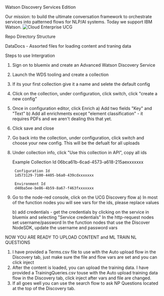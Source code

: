 Watson Discovery Services Edition

Our mission: to build the ultimate conversation framework to orchestrate services into patterned flows for NLP/AI systems. Today we support IBM Watson.
![Cloud Enterprise UCG](https://github.com/dennisnotojr/UCG-Repo/blob/master/UCG/Images/Cloud-UCG.jpeg)


Repo Directory Structure

DataDocs - Assorted files for loading content and traning data
 

Steps to use Intergration

1) Sign on to bluemix and create an Advanced Watson Discovery Service
2) Launch the WDS tooling and create a collection
3) If its your first collection give it a name and selete the default config
4) Click on the collection, under configuration, click switch, click "create a new config"
5) Once in configuration editor, click Enrich
    a) Add two fields "Key" and "Text"
    b) Add all enrichments except "element classification" - it requires PDFs and we aren't dealing this that yet.
6) Click save and close
7) Go back into the collection, under configuration, click switch and choose your new config. This will be the defualt for all uploads
8) Under collection info, click "Use this collection in API", copy all ids
        
	Example
        Collection Id
		06bca61b-6cad-4573-a618-215aexxxxxxx
		
		Configuration Id
		1d573129-7100-4405-b6a0-439cdxxxxxxx
		
		Environment Id
		d40ba5ee-be86-4b59-8a67-f463fxxxxxxx

9) Go to the node-red console, click on the UCG Discovery flow
     a) In most of the function nodes you will see vars for the ids, please replace values

     b) add credentials - get the credentials by clicking on the service in bluemix and selecting "Service credentials"
          In the http-request nodes set username/password
          In the function nodes that use the Discover NodeSDK, update the username and password vars

 NOW YOU ARE READY TO UPLOAD CONTENT and ML TRAIN NL QUESTIONS

 1) I have provided a Terms.csv file to use with the Auto upload flow in the Discovery tab, just make sure the file and flow vars are set and you can click inject
 2) After the content is loaded, you can upload the training data. I have provided a TrainingQueries.csv touse with the Auto upload training data flow in the Discovery tab, click inject after vars and file are changed.
 3) If all goes well you can use the search flow to ask NP Questions located at the top of the Discovery tab.

